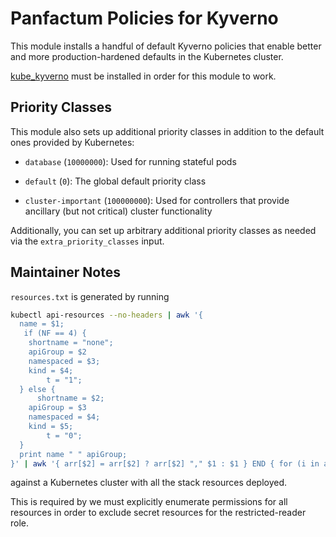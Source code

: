 # Panfactum Policies for Kyverno

This module installs a handful of default Kyverno policies that enable better and more production-hardened defaults
in the Kubernetes cluster.

[kube_kyverno](/docs/main/reference/infrastructure-modules/direct/kubernetes/kube_kyverno) must be installed
in order for this module to work.

## Priority Classes

This module also sets up additional priority classes in addition to the default ones provided
by Kubernetes:

- `database` (`10000000`): Used for running stateful pods

- `default` (`0`): The global default priority class

- `cluster-important` (`100000000`): Used for controllers that provide ancillary
  (but not critical) cluster functionality

Additionally, you can set up arbitrary additional priority classes as needed via the `extra_priority_classes` input.

## Maintainer Notes

`resources.txt` is generated by running

```bash
kubectl api-resources --no-headers | awk '{
  name = $1;
   if (NF == 4) {
    shortname = "none";
    apiGroup = $2
    namespaced = $3;
    kind = $4;
        t = "1";
  } else {
      shortname = $2;
    apiGroup = $3
    namespaced = $4;
    kind = $5;
        t = "0";
  }
  print name " " apiGroup;
}' | awk '{ arr[$2] = arr[$2] ? arr[$2] "," $1 : $1 } END { for (i in arr) print arr[i], i }'

```

against a Kubernetes cluster with all the stack resources deployed.

This is required by we must explicitly enumerate permissions for all resources in order to exclude secret resources
for the restricted-reader role.
